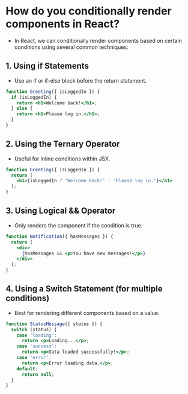 # How do you conditionally render components in React?

- In React, we can conditionally render components based on certain conditions using several common techniques:

## 1. Using if Statements
- Use an if or if-else block before the return statement.

```jsx
function Greeting({ isLoggedIn }) {
  if (isLoggedIn) {
    return <h1>Welcome back!</h1>;
  } else {
    return <h1>Please log in.</h1>;
  }
}
```

## 2. Using the Ternary Operator
- Useful for inline conditions within JSX.

```jsx
function Greeting({ isLoggedIn }) {
  return (
    <h1>{isLoggedIn ? 'Welcome back!' : 'Please log in.'}</h1>
  );
}
```

## 3. Using Logical && Operator
- Only renders the component if the condition is true.

```jsx
function Notification({ hasMessages }) {
  return (
    <div>
      {hasMessages && <p>You have new messages!</p>}
    </div>
  );
}
```

## 4. Using a Switch Statement (for multiple conditions)
- Best for rendering different components based on a value.

```jsx
function StatusMessage({ status }) {
  switch (status) {
    case 'loading':
      return <p>Loading...</p>;
    case 'success':
      return <p>Data loaded successfully!</p>;
    case 'error':
      return <p>Error loading data.</p>;
    default:
      return null;
  }
}
```